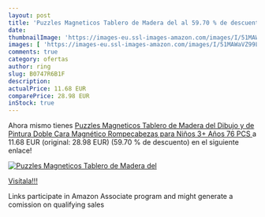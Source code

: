 ```yaml
---
layout: post
title: 'Puzzles Magneticos Tablero de Madera del al 59.70 % de descuento'
date: 
thumbnailImage: 'https://images-eu.ssl-images-amazon.com/images/I/51MAWaVZ99L._SL200_.jpg'
images: [ 'https://images-eu.ssl-images-amazon.com/images/I/51MAWaVZ99L._SL200_.jpg' ]
comments: true
category: ofertas
author: ring
slug: B0747R6B1F
description:
actualPrice: 11.68 EUR
comparePrice: 28.98 EUR
inStock: true
---
```


Ahora mismo tienes [Puzzles Magneticos Tablero de Madera del Dibujo y de Pintura Doble Cara Magnético Rompecabezas para Niños 3+ Años  76 PCS ](https://www.amazon.es/dp/B0747R6B1F/?tag=tolees-21) a 11.68 EUR (original: 28.98 EUR) (59.70 %  de descuento) en el siguiente enlace!

[![Puzzles Magneticos Tablero de Madera del](https://images-eu.ssl-images-amazon.com/images/I/51MAWaVZ99L._SL200_.jpg)](https://www.amazon.es/dp/B0747R6B1F/?tag=tolees-21)

[Visítala!!!](https://www.amazon.es/dp/B0747R6B1F/?tag=tolees-21)

Links participate in Amazon Associate program and might generate a comission on qualifying sales
